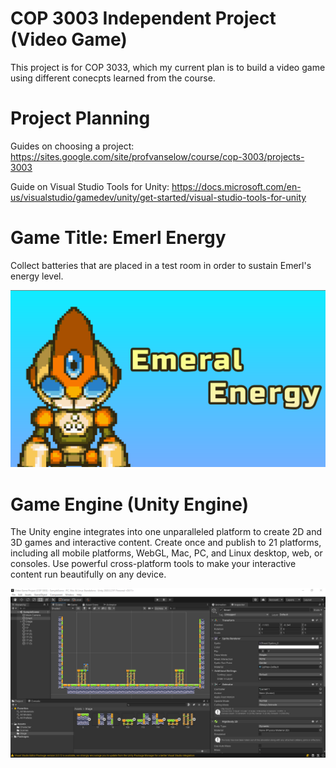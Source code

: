 # COP 3003 Independent Project (Video Game)

This project is for COP 3033, which my current plan is to build a video game using different conecpts learned from the course. 

# Project Planning

Guides on choosing a project: https://sites.google.com/site/profvanselow/course/cop-3003/projects-3003

Guide on Visual Studio Tools for Unity: https://docs.microsoft.com/en-us/visualstudio/gamedev/unity/get-started/visual-studio-tools-for-unity



# Game Title: Emerl Energy

Collect batteries that are placed in a test room in order to sustain Emerl's energy level.

![screenshot](Game%20Title.png)


# Game Engine (Unity Engine)

The Unity engine integrates into one unparalleled platform to create 2D and 3D games and interactive content. Create once and publish to 21 platforms, including all mobile platforms, WebGL, Mac, PC, and Linux desktop, web, or consoles. Use powerful cross-platform tools to make your interactive content run beautifully on any device.

![screenshot](Game(Progress%202).PNG)




